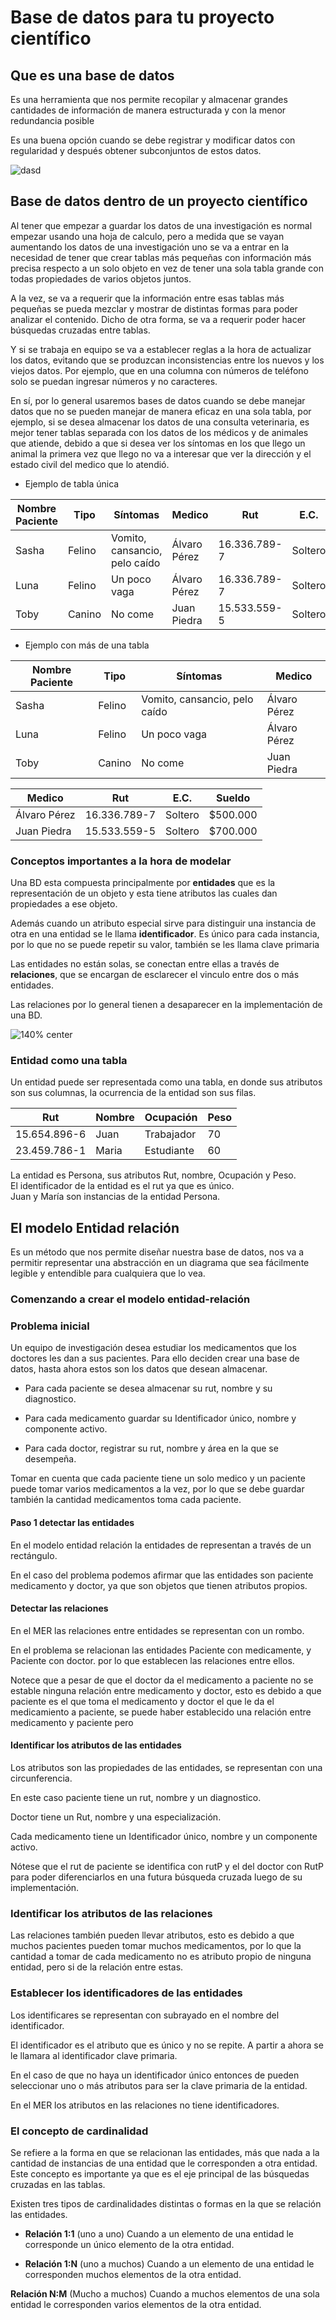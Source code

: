 # Base de datos para tu proyecto científico

## Que es una base de datos

Es una herramienta que nos permite recopilar y almacenar grandes cantidades de información de manera estructurada y con la menor redundancia posible

Es una buena opción  cuando se debe  registrar y modificar datos con regularidad y después obtener subconjuntos de estos datos.

![dasd](images/relational-database-model1.png)


## Base de datos dentro de un proyecto científico

Al tener que empezar a guardar los datos de una investigación es normal empezar usando una hoja de calculo, pero a medida que se vayan aumentando los datos de una investigación uno se va a entrar en la necesidad de tener que crear tablas más pequeñas con información más precisa respecto a un solo objeto en vez de tener una sola tabla grande con todas propiedades de varios objetos juntos.

A la vez, se va a requerir que la información entre esas tablas más pequeñas se pueda mezclar y mostrar de distintas formas para poder analizar el contenido. Dicho de otra forma, se va a requerir poder hacer búsquedas cruzadas entre tablas.

Y si se trabaja en equipo se va a  establecer reglas a la hora de actualizar los datos, evitando que se produzcan inconsistencias entre los nuevos y los viejos datos. Por ejemplo, que en una columna con números de teléfono solo se puedan ingresar números y no caracteres.

En sí, por lo general usaremos bases de datos cuando se debe manejar datos que no se pueden manejar de manera eficaz en una sola tabla, por ejemplo, si se desea almacenar los datos de una consulta veterinaria, es mejor tener tablas separada con los datos de los médicos y de animales que atiende, debido a que si desea ver los síntomas en los que llego un animal la primera vez que llego no va a interesar que ver la dirección y el estado civil del medico que lo atendió.


- Ejemplo de tabla única

Nombre Paciente| Tipo | Síntomas | Medico | Rut | E.C. | Sueldo
-------------- | ---- | ------ | ----- | ----| ------| --------
Sasha | Felino | Vomito, cansancio, pelo caído | Álvaro Pérez | 16.336.789-7 | Soltero | $500.000
Luna | Felino | Un poco vaga | Álvaro Pérez | 16.336.789-7 | Soltero | $500.000
Toby | Canino | No come | Juan Piedra | 15.533.559-5 | Soltero | $700.000

- Ejemplo con más de una tabla

Nombre Paciente| Tipo | Síntomas | Medico
-------------- | ---- | ------ | -------
Sasha | Felino | Vomito, cansancio, pelo caído | Álvaro Pérez
Luna | Felino | Un poco vaga | Álvaro Pérez
Toby | Canino | No come | Juan Piedra

Medico | Rut | E.C. | Sueldo
---- | ------ | -------- | -------
Álvaro Pérez | 16.336.789-7 | Soltero | $500.000
Juan Piedra | 15.533.559-5 | Soltero | $700.000



### Conceptos importantes a la hora de modelar

Una BD esta compuesta principalmente por **entidades** que es la representación de un objeto y esta tiene atributos las cuales dan propiedades a ese objeto.

Además cuando un atributo especial sirve para distinguir una instancia de otra en una entidad se le llama **identificador**. Es único para cada instancia, por lo que no se puede repetir su valor, también se les llama clave primaria

Las entidades no están solas, se conectan entre ellas a través de **relaciones**, que se encargan de esclarecer el vinculo entre dos o más entidades.

Las relaciones por lo general tienen a desaparecer en la implementación de una BD.

![140% center](images/rel.png)


### Entidad como una tabla

Un entidad puede ser representada como una tabla, en donde sus atributos son sus columnas, la ocurrencia de la entidad son sus filas.

Rut | Nombre | Ocupación | Peso
--- | ------ | --------- | -------
15.654.896-6  |   Juan     |  Trabajador | 70
23.459.786-1 |    Maria   |     Estudiante | 60

La entidad es Persona, sus atributos Rut, nombre, Ocupación y Peso. <br>
El identificador de la entidad es el rut ya que es único. <br>
Juan y María son instancias de la entidad Persona.<br>

## El modelo Entidad relación

Es un método que nos permite diseñar nuestra base de datos, nos va a permitir representar una abstracción en un diagrama que sea fácilmente legible y entendible para cualquiera que lo vea.

### Comenzando a crear el modelo entidad-relación

### Problema inicial

Un equipo de investigación desea estudiar los medicamentos que los doctores les dan a sus pacientes. Para ello deciden crear una base de datos, hasta ahora estos son los datos que desean almacenar.

 - Para cada paciente se desea almacenar su rut, nombre y su diagnostico.

- Para cada medicamento guardar su Identificador único, nombre y componente activo.

- Para cada doctor, registrar su rut, nombre y área en la que se desempeña.

Tomar en cuenta que cada paciente tiene un solo medico y un paciente puede tomar varios medicamentos a la vez, por lo que se debe guardar también la cantidad medicamentos toma cada paciente.




#### Paso 1  detectar las entidades

En el modelo entidad relación  la entidades de representan a través de un rectángulo.

En el caso del problema podemos afirmar que las entidades son paciente medicamento y doctor, ya que son objetos que tienen atributos propios.

#### Detectar las relaciones

En el MER las relaciones entre entidades se representan con un rombo.

En el problema se relacionan las entidades Paciente con medicamente, y Paciente con doctor. por lo que establecen las relaciones entre ellos.

Notece que a pesar de que el doctor da el medicamento a paciente no se estable ninguna relación entre medicamento y doctor, esto es debido a que paciente es el que toma el medicamento y doctor el que le da el medicamiento a paciente, se puede haber establecido una relación entre medicamento y paciente pero


#### Identificar los atributos de las entidades

Los atributos son las propiedades de las entidades, se representan con una circunferencia.

En este caso paciente tiene un rut, nombre y un diagnostico.

Doctor tiene un Rut, nombre y una especialización.

Cada medicamento tiene un Identificador único, nombre y un componente activo.

Nótese que el rut de paciente se identifica con rutP y el del doctor con RutP para poder diferenciarlos en una futura búsqueda cruzada luego de su implementación.

### Identificar los atributos de las relaciones

Las relaciones también pueden llevar atributos, esto es debido a que muchos pacientes pueden tomar muchos medicamentos, por lo que la cantidad a tomar de cada medicamento no es atributo propio de ninguna entidad, pero si de la relación entre estas.

### Establecer los identificadores de las entidades

Los identificares se representan con subrayado en el nombre del identificador.

El identificador es el atributo que es único y no se repite. A partir a ahora se le llamara al identificador clave primaria.

En el caso de que no haya un identificador único entonces de pueden seleccionar uno o más atributos para ser la clave primaria de la entidad.

En el MER los atributos en las relaciones no tiene identificadores.

### El concepto de cardinalidad

Se refiere a la forma en que se relacionan las entidades, más que nada a la cantidad de instancias de una entidad que le corresponden a otra entidad.
Este concepto es importante ya que es el eje principal de las búsquedas cruzadas en las tablas.

Existen tres tipos de cardinalidades distintas o formas en la que se relación las entidades.

 - **Relación 1:1** (uno a uno) Cuando a un elemento de una entidad le corresponde un único elemento de la otra entidad.

 - **Relación 1:N** (uno a muchos) Cuando a un elemento de una entidad le corresponden muchos elementos de la otra entidad.

 **Relación N:M** (Mucho a muchos) Cuando a muchos elementos de una sola entidad le corresponden varios elementos de la otra entidad.
